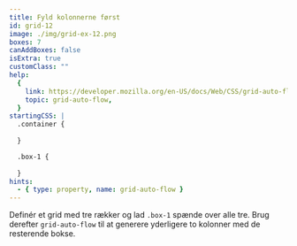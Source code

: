```yaml
---
title: Fyld kolonnerne først
id: grid-12
image: ./img/grid-ex-12.png
boxes: 7
canAddBoxes: false
isExtra: true
customClass: ""
help:
  {
    link: https://developer.mozilla.org/en-US/docs/Web/CSS/grid-auto-flow,
    topic: grid-auto-flow,
  }
startingCSS: |
  .container {
    
  }

  .box-1 {
    
  }
hints:
  - { type: property, name: grid-auto-flow }
---
```


Definér et grid med tre rækker og lad `.box-1` spænde over alle tre. Brug derefter `grid-auto-flow` til at generere yderligere to kolonner med de resterende bokse.
